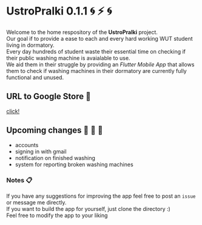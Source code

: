 # UstroPralki 0.1.1  :cyclone: :zap: :cyclone:

Welcome to the home respository of the **UstroPralki** project.  
Our goal if to provide a ease to each and every hard working WUT student living in dormatory.  
Every day hundreds of student waste their essential time on checking if their public washing machine is avaialable to use.  
We aid them in their struggle by providing an *Flutter Mobile App* that allows them to check if washing machines in their dormatory are currently fully functional and unused. 

## URL to Google Store  :link:
[click!](https://play.google.com/store/apps/details?id=pom.pomarancza.ustropralki)


## Upcoming changes  :100: :100: :100:
* accounts
* signing in with gmail
* notification on finished washing
* system for reporting broken washing machines



### Notes  :clipboard:
If you have any suggestions for improving the app feel free to post an `issue` or message me directly.  
If you want to build the app for yourself, just clone the directory :)  
Feel free to modify the app to your liking  
